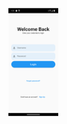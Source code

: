 <img src="https://github.com/addff/2310-ICT602/blob/fd113ea833129c5c2a657e6df58e85210c3cdfd2/M3CS2666A/Team%206%20-%20Aikani/Lab%20Work%202/login%20page.png" alt="image" width="100" height="auto">


